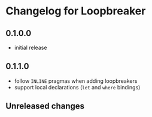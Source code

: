 # Changelog for Loopbreaker

## 0.1.0.0
- initial release

## 0.1.1.0
- follow `INLINE` pragmas when adding loopbreakers
- support local declarations (`let` and `where` bindings)

## Unreleased changes
